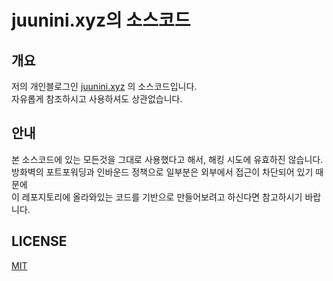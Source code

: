 # juunini.xyz의 소스코드

## 개요

저의 개인블로그인 [juunini.xyz](https://juunini.xyz) 의 소스코드입니다.  
자유롭게 참조하시고 사용하셔도 상관없습니다.

## 안내

본 소스코드에 있는 모든것을 그대로 사용했다고 해서, 해킹 시도에 유효하진 않습니다.  
방화벽의 포트포워딩과 인바운드 정책으로 일부분은 외부에서 접근이 차단되어 있기 때문에  
이 레포지토리에 올라와있는 코드를 기반으로 만들어보려고 하신다면 참고하시기 바랍니다.

## LICENSE

[MIT](LICENSE)
